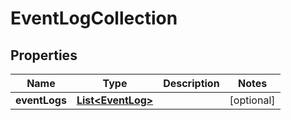 

# EventLogCollection

## Properties

Name | Type | Description | Notes
------------ | ------------- | ------------- | -------------
**eventLogs** | [**List&lt;EventLog&gt;**](EventLog.md) |  |  [optional]



